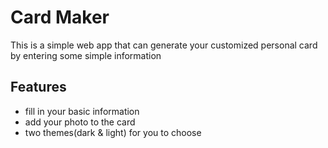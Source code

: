 # Card Maker
This is a simple web app that can generate your customized personal card by entering some simple information

## Features
- fill in your basic information
- add your photo to the card
- two themes(dark & light) for you to choose

